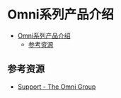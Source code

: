 # Omni系列产品介绍

<!--ts-->
* [Omni系列产品介绍](#omni系列产品介绍)
   * [参考资源](#参考资源)

<!-- Created by https://github.com/ekalinin/github-markdown-toc -->
<!-- Added by: runner, at: Wed Aug 31 12:55:22 UTC 2022 -->

<!--te-->

## 参考资源

- [Support - The Omni Group](https://support.omnigroup.com/manuals/)